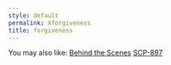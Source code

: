 ```yaml
---
style: default
permalink: Xforgiveness
title: forgiveness
---
```

You may also like:
[Behind the Scenes](http://scp-wiki.net/behind-the-scenes)
[SCP-897](http://scp-wiki.net/scp-897)